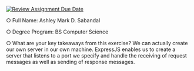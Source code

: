 [![Review Assignment Due Date](https://classroom.github.com/assets/deadline-readme-button-22041afd0340ce965d47ae6ef1cefeee28c7c493a6346c4f15d667ab976d596c.svg)](https://classroom.github.com/a/PsgfsGaD)

○ Full Name: Ashley Mark D. Sabandal

○ Degree Program: BS Computer Science

○ What are your key takeaways from this exercise? 
We can actually create our own server in our own machine. ExpressJS enables us to create a server that listens to a port we specify and handle the receiving of request messages as well as sending of response messages.